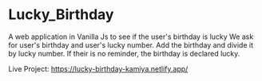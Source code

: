 # Lucky_Birthday
A web application in Vanilla Js to see if the user's birthday is lucky 
We ask for user's birthday and user's lucky number.
Add the birthday and divide it by lucky number.
If their is no reminder, the birthday is declared lucky.

Live Project:
https://lucky-birthday-kamiya.netlify.app/
